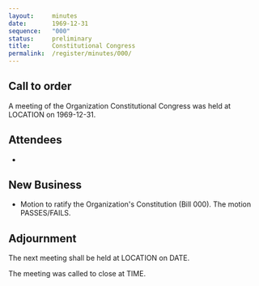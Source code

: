 ```yaml
---
layout:     minutes
date:       1969-12-31
sequence:   "000"
status:     preliminary
title:      Constitutional Congress
permalink:  /register/minutes/000/
---
```


## Call to order

A meeting of the Organization Constitutional Congress was held at LOCATION on 1969-12-31.

## Attendees

- 

## New Business

- Motion to ratify the Organization's Constitution (Bill 000).  The motion PASSES/FAILS.

## Adjournment

The next meeting shall be held at LOCATION on DATE.

The meeting was called to close at TIME.

